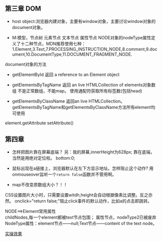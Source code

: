 ## 第三章 DOM
+ host object:浏览器内建对象，主要有window对象，主要讨论window对象的document对象。

+ M:模型，节点树 元素节点 文本节点 属性节点
NODE对象的nodeType属性定义了十二种节点，MDN推荐使用七种：1.Element,3.Text,7.PROCESSING_INSTRUCTION_NODE,8.comment,9.document,10.DocumentType,11.DOCUMENT_FRAGMENT_NODE.

document对象的方法
+ getElementById 返回 a reference to an Element object

+ getElementsByTagName 返回  an live HTMLCollection of elements对象数组 不是正常数组，不能map。
使用通配符获取所有标签数(包括head)  

+ getElementsByClassName 返回an live HTMLCollection。 
getElementsByTagName和getElementsByClassName方法所有element均可使用

element.getAttribute  setAttribute()


## 第四章
+ 怎样把图片靠在屏幕底端？ 另：我的屏幕,innerHeight为628px;
 靠在底端，当然是用绝对定位啦。 bottom:0;


+ 鼠标出现在a链接上，浏览器默认在左下方显示地址。怎样阻止这个动作?
用onmouseover监听一个`return false`函数并不管用啊。

+ map不改变原数组大小？！！

CSS设置图片大小时，只需要设置witdh,height会自动根据像素比调整。反之亦然。
onclick="return false;"阻止click事件的默认动作，比如a的点击即跳转。    

NODE==>Element常用属性    
childNodes,每一个element都被text节点包围；
属性节点，nodeType2已被废弃
NodeType属性：element节点——null;Text节点——content of the text node。

[实操效果](http://hhh.awecg.me/my/show/domscript_4.html)

